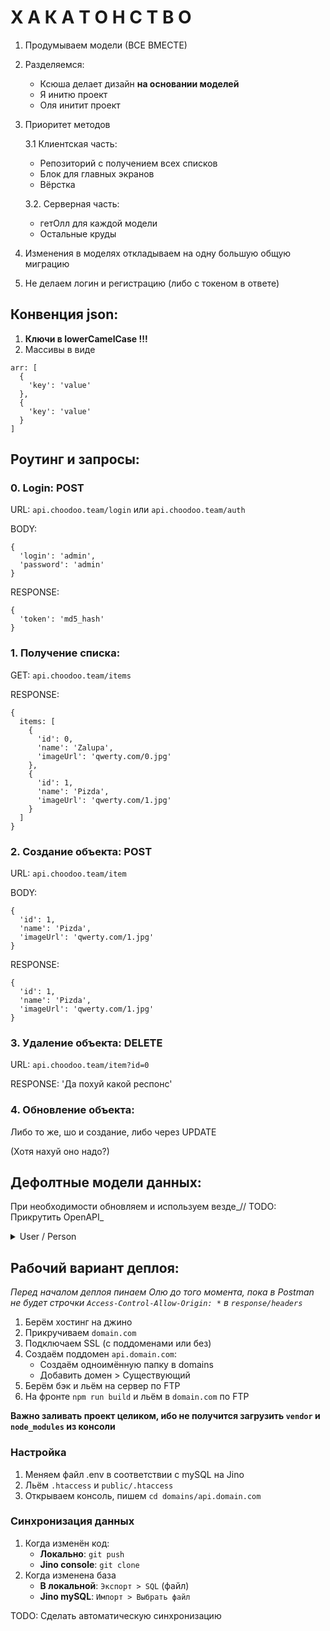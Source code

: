 # Х А К А Т О Н С Т В О

1. Продумываем модели (ВСЕ ВМЕСТЕ)
2. Разделяемся:
    - Ксюша делает дизайн **на основании моделей**
    - Я инитю проект
    - Оля инитит проект
3. Приоритет методов

   3.1 Клиентская часть:
    - Репозиторий с получением всех списков
    - Блок для главных экранов
    - Вёрстка

   3.2. Серверная часть:
    - гетОлл для каждой модели
    - Остальные круды

4. Изменения в моделях откладываем на одну большую общую миграцию
5. Не делаем логин и регистрацию (либо с токеном в ответе)

## Конвенция json:

1. **Ключи в lowerCamelCase !!!**
2. Массивы в виде

```
arr: [
  {
    'key': 'value'
  },
  {
    'key': 'value'
  }
]
```

## Роутинг и запросы:

### 0. Login: POST

URL: `api.choodoo.team/login` или `api.choodoo.team/auth`

BODY:

```
{
  'login': 'admin',
  'password': 'admin'
}
```

RESPONSE:

```
{
  'token': 'md5_hash'
}
```

### 1. Получение списка:

GET: `api.choodoo.team/items`

RESPONSE:

```
{
  items: [
    {
      'id': 0,
      'name': 'Zalupa',
      'imageUrl': 'qwerty.com/0.jpg'
    },
    {
      'id': 1,
      'name': 'Pizda',
      'imageUrl': 'qwerty.com/1.jpg'
    }
  ]
}
```

### 2. Создание объекта: POST

URL: `api.choodoo.team/item`

BODY:

```
{
  'id': 1,
  'name': 'Pizda',
  'imageUrl': 'qwerty.com/1.jpg'
}
```

RESPONSE:

```
{
  'id': 1,
  'name': 'Pizda',
  'imageUrl': 'qwerty.com/1.jpg'
}
```

### 3. Удаление объекта: DELETE

URL: `api.choodoo.team/item?id=0`

RESPONSE: 'Да похуй какой респонс'

### 4. Обновление объекта:

Либо то же, шо и создание, либо через UPDATE

(Хотя нахуй оно надо?)

## Дефолтные модели данных:

При необходимости обновляем и используем везде_// TODO: Прикрутить OpenAPI_

[//]: # (TODO: Прикрутить OpenAPI)

<details> 
   <summary>User / Person </summary>

   ```
   id: int
   name: String
   imageUrl: String
   position: String?
   bio: String?
   ```

</details>

## Рабочий вариант деплоя:

_Перед началом деплоя пинаем Олю до того момента, пока в Postman не будет строчки `Access-Control-Allow-Origin: *`
в `response/headers`_

1. Берём хостинг на джино
2. Прикручиваем `domain.com`
3. Подключаем SSL (с поддоменами или без)
4. Создаём поддомен `api.domain.com`:
    - Создаём одноимённую папку в domains
    - Добавить домен > Существующий
5. Берём бэк и льём на сервер по FTP
6. На фронте `npm run build` и льём в `domain.com` по FTP

**Важно заливать проект целиком, ибо не получится загрузить `vendor` и `node_modules` из консоли**

### Настройка

1. Меняем файл .env в соответствии с mySQL на Jino
2. Льём `.htaccess` и `public/.htaccess`
3. Открываем консоль, пишем `cd domains/api.domain.com`

### Синхронизация данных

1. Когда изменён код:
    - **Локально**: `git push`
    - **Jino console**: `git clone`
2. Когда изменена база
    - **В локальной**: `Экспорт > SQL` (файл)
    - **Jino mySQL**: `Импорт > Выбрать файл`

TODO: Сделать автоматическую синхронизацию
